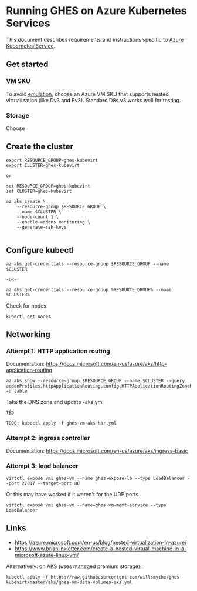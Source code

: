 # Running GHES on Azure Kubernetes Services

This document describes requirements and instructions specific to [Azure Kubernetes Service](https://docs.microsoft.com/en-us/azure/aks/intro-kubernetes).

## Get started

### VM SKU

To avoid [emulation](https://github.com/kubevirt/kubevirt/blob/master/docs/software-emulation.md), choose an Azure VM SKU that supports nested virtualization (like Dv3 and Ev3). Standard D8s v3 works well for testing. 

### Storage

Choose 

## Create the cluster


```
export RESOURCE_GROUP=ghes-kubevirt
export CLUSTER=ghes-kubevirt

or

set RESOURCE_GROUP=ghes-kubevirt
set CLUSTER=ghes-kubevirt
```

```
az aks create \
    --resource-group $RESOURCE_GROUP \
    --name $CLUSTER \
    --node-count 1 \
    --enable-addons monitoring \
    --generate-ssh-keys
    
```

## Configure kubectl

```
az aks get-credentials --resource-group $RESOURCE_GROUP --name $CLUSTER

-OR-

az aks get-credentials --resource-group %RESOURCE_GROUP% --name %CLUSTER%
```

Check for nodes

```
kubectl get nodes
```

## Networking

### Attempt 1: HTTP application routing

Documentation: https://docs.microsoft.com/en-us/azure/aks/http-application-routing

```
az aks show --resource-group $RESOURCE_GROUP --name $CLUSTER --query addonProfiles.httpApplicationRouting.config.HTTPApplicationRoutingZoneName -o table
```

Take the DNS zone and update -aks.yml

```
TBD
```


```
TODO: kubectl apply -f ghes-vm-aks-har.yml
```        

### Attempt 2: ingress controller

Documentation: https://docs.microsoft.com/en-us/azure/aks/ingress-basic

### Attempt 3: load balancer

```
virtctl expose vmi ghes-vm --name ghes-expose-lb --type LoadBalancer --port 27017 --target-port 80
```

Or this may have worked if it weren't for the UDP ports

```
virtctl expose vmi ghes-vm --name=ghes-vm-mgmt-service --type LoadBalancer
```

## Links

* https://azure.microsoft.com/en-us/blog/nested-virtualization-in-azure/
* https://www.brianlinkletter.com/create-a-nested-virtual-machine-in-a-microsoft-azure-linux-vm/

Alternatively: on AKS (uses managed premium storage):

```
kubectl apply -f https://raw.githubusercontent.com/willsmythe/ghes-kubevirt/master/aks/ghes-vm-data-volumes-aks.yml
```
